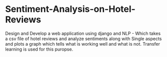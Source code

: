 # Sentiment-Analysis-on-Hotel-Reviews
Design and Develop a web application using django and NLP - Which takes a csv file of hotel reviews and analyze sentiments along with Single aspects and plots a graph which tells what is working well and what is not. 
Transfer learning is used for this puropse. 

